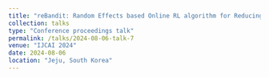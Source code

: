 ```yaml
---
title: "reBandit: Random Effects based Online RL algorithm for Reducing Cannabis Use"
collection: talks
type: "Conference proceedings talk"
permalink: /talks/2024-08-06-talk-7
venue: "IJCAI 2024"
date: 2024-08-06
location: "Jeju, South Korea"
---
```

